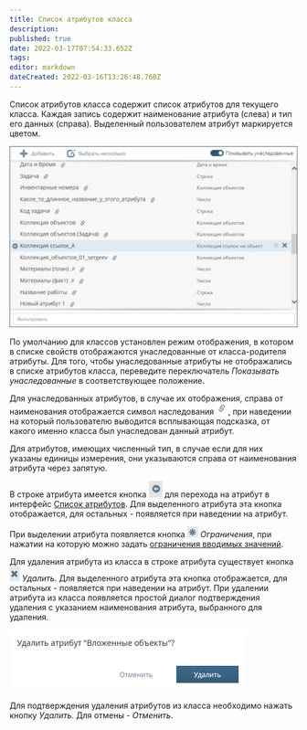 ```yaml
---
title: Список атрибутов класса
description: 
published: true
date: 2022-03-17T07:54:33.652Z
tags: 
editor: markdown
dateCreated: 2022-03-16T13:26:48.760Z
---
```


Список атрибутов класса содержит список атрибутов для текущего класса. Каждая запись содержит наименование атрибута (слева) и тип его данных (справа). Выделенный пользователем атрибут маркируется цветом.

![атрибуты-класса-без-разметки.png](/неосинтез/список-атрибутов-класса/атрибуты-класса-без-разметки.png)

По умолчанию для классов установлен режим отображения, в котором в списке свойств отображаются унаследованные от класса-родителя атрибуты. Для того, чтобы унаследованные атрибуты не отображались в списке атрибутов класса, переведите переключатель *Показывать унаследованные* в соответствующее положение.

Для унаследованных атрибутов, в случае их отображения, справа от наименования отображается символ наследования ![image2016-8-3_16_9_28.png](/неосинтез/список-атрибутов-класса/image2016-8-3_16_9_28.png), при наведении на который пользователю выводится всплывающая подсказка, от какого именно класса был унаследован данный атрибут.

Для атрибутов, имеющих численный тип, в случае если для них указаны единицы измерения, они указываются справа от наименования атрибута через запятую.

В строке атрибута имеется кнопка ![image2016-8-5_16_17_32.png](/неосинтез/список-атрибутов-класса/image2016-8-5_16_17_32.png) для перехода на атрибут в интерфейс [Список атрибутов](/ru/НЕОСИНТЕЗ/Управление-схемой-данных/Менеджер-атрибутов/Атрибуты/Список-атрибутов). Для выделенного атрибута эта кнопка отображается, для остальных - появляется при наведении на атрибут.

При выделении атрибута появляется кнопка ![пиктограмма_ограничения.png](/неосинтез/список-атрибутов-класса/пиктограмма_ограничения.png) *Ограничения*, при нажатии на которую можно задать [ограничения вводимых значений](/ru/НЕОСИНТЕЗ/Управление-схемой-данных/Менеджер-классов/Атрибуты-класса/Список-атрибутов-в-классе/Валидация-значений-атрибутов).

Для удаления атрибута из класса в строке атрибута существует кнопка ![image2016-8-5_16_14_38.png](/неосинтез/список-атрибутов-класса/image2016-8-5_16_14_38.png) *Удалить*. Для выделенного атрибута эта кнопка отображается, для остальных - появляется при наведении на атрибут. При удалении атрибута из класса появляется простой диалог подтверждения удаления с указанием наименования атрибута, выбранного для удаления.

![удалить-атрибут-вложенные-объекты.png](/неосинтез/список-атрибутов-класса/удалить-атрибут-вложенные-объекты.png)

Для подтверждения удаления атрибутов из класса необходимо нажать кнопку *Удалить*. Для отмены - *Отменить*.